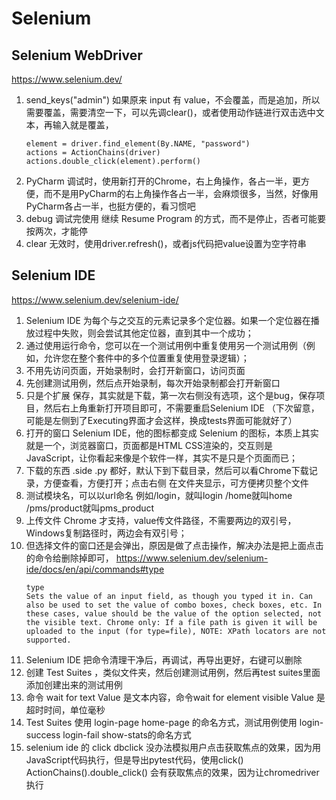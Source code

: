 # Selenium

## Selenium WebDriver

https://www.selenium.dev/

1. send_keys("admin") 如果原来 input 有 value，不会覆盖，而是追加，所以需要覆盖，需要清空一下，可以先调clear()，或者使用动作链进行双击选中文本，再输入就是覆盖，
    ```
    element = driver.find_element(By.NAME, "password")
    actions = ActionChains(driver)
    actions.double_click(element).perform()
    ```
2. PyCharm 调试时，使用新打开的Chrome，右上角操作，各占一半，更方便，而不是用PyCharm的右上角操作各占一半，会麻烦很多，当然，好像用PyCharm各占一半，也挺方便的，看习惯吧
3.  debug 调试完使用 继续 Resume Program 的方式，而不是停止，否者可能要按两次，才能停
4.  clear 无效时，使用driver.refresh()，或者js代码把value设置为空字符串

## Selenium IDE

https://www.selenium.dev/selenium-ide/

1. Selenium IDE 为每个与之交互的元素记录多个定位器。如果一个定位器在播放过程中失败，则会尝试其他定位器，直到其中一个成功；
2. 通过使用运行命令，您可以在一个测试用例中重复使用另一个测试用例（例如，允许您在整个套件中的多个位置重复使用登录逻辑）；
3. 不用先访问页面，开始录制时，会打开新窗口，访问页面
4. 先创建测试用例，然后点开始录制，每次开始录制都会打开新窗口
5. 只是个扩展 保存，其实就是下载，第一次右侧没有选项，这个是bug，保存项目，然后右上角重新打开项目即可，不需要重启Selenium IDE （下次留意，可能是左侧到了Executing界面才会这样，换成tests界面可能就好了）
6. 打开的窗口 Selenium IDE，他的图标都变成 Selenium 的图标，本质上其实就是一个，浏览器窗口，页面都是HTML CSS渲染的，交互则是 JavaScript，让你看起来像是个软件一样，其实不是只是个页面而已；
7. 下载的东西 .side .py 都好，默认下到下载目录，然后可以看Chrome下载记录，方便查看，方便打开；点击右侧 在文件夹显示，可方便拷贝整个文件
8. 测试模块名，可以以url命名 例如/login，就叫login /home就叫home /pms/product就叫pms_product
9. 上传文件 Chrome 才支持，value传文件路径，不需要两边的双引号，Windows复制路径时，两边会有双引号；
10. 但选择文件的窗口还是会弹出，原因是做了点击操作，解决办法是把上面点击的命令给删除掉即可， https://www.selenium.dev/selenium-ide/docs/en/api/commands#type
    ```
    type
    Sets the value of an input field, as though you typed it in. Can also be used to set the value of combo boxes, check boxes, etc. In these cases, value should be the value of the option selected, not the visible text. Chrome only: If a file path is given it will be uploaded to the input (for type=file), NOTE: XPath locators are not supported.
    ```
11. Selenium IDE 把命令清理干净后，再调试，再导出更好，右键可以删除
12. 创建 Test Suites ，类似文件夹，然后创建测试用例，然后再test suites里面添加创建出来的测试用例
13. 命令 wait for text Value 是文本内容，命令wait for element visible Value 是超时时间，单位毫秒
14. Test Suites 使用 login-page home-page 的命名方式，测试用例使用 login-success login-fail show-stats的命名方式
15. selenium ide 的 click dbclick 没办法模拟用户点击获取焦点的效果，因为用JavaScript代码执行，但是导出pytest代码，使用click() ActionChains().double_click() 会有获取焦点的效果，因为让chromedriver执行
